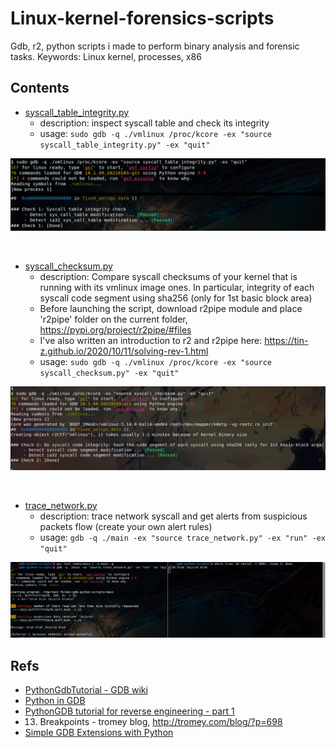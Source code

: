 # Linux-kernel-forensics-scripts

Gdb, r2, python scripts i made to perform binary analysis and forensic tasks. Keywords: Linux kernel, processes, x86


## Contents ##

 - [syscall_table_integrity.py](syscall_table_integrity.py)
    * description: inspect syscall table and check its integrity
    * usage: `sudo gdb -q ./vmlinux /proc/kcore -ex "source syscall_table_integrity.py" -ex "quit"`

![example_pictures/es1.jpg](example_pictures/es1.jpg)

</br>

 - [syscall_checksum.py](syscall_checksum.py)
    * description: Compare syscall checksums of your kernel that is running with its vmlinux image ones. In particular, integrity of each syscall code segment using sha256 (only for 1st basic block area)
    * Before launching the script, download r2pipe module and place 'r2pipe' folder on the current folder, https://pypi.org/project/r2pipe/#files
    * I've also written an introduction to r2 and r2pipe here: https://tin-z.github.io/2020/10/11/solving-rev-1.html
    * usage: `sudo gdb -q ./vmlinux /proc/kcore -ex "source syscall_checksum.py" -ex "quit"`

![example_pictures/es3.jpg](example_pictures/es3.jpg)

</br>

 - [trace_network.py](trace_network.py)
    * description: trace network syscall and get alerts from suspicious packets flow (create your own alert rules)
    * usage: `gdb -q ./main -ex "source trace_network.py" -ex "run" -ex "quit"`

![example_pictures/es2.jpg](example_pictures/es2.jpg)


## Refs ##

 - [PythonGdbTutorial - GDB wiki](https://sourceware.org/gdb/wiki/PythonGdbTutorial)
 - [Python in GDB](https://lnxblog.github.io/2019/06/17/python-support-for-gdb.html)
 - [PythonGDB tutorial for reverse engineering - part 1](https://blog.lse.epita.fr//2012/05/01/pythongdb-tutorial-for-reverse-engineering-part.html)
 - 13. Breakpoints - tromey blog, http://tromey.com/blog/?p=698
 - [Simple GDB Extensions with Python](https://blog.0x972.info/?d=2016/01/08/09/14/47-simple-gdb-extensions-with-python)
